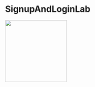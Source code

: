 # SignupAndLoginLab

<img src="https://user-images.githubusercontent.com/88775327/172061754-7ed6a072-f2a6-48fc-8889-dd7c4a62e961.jpg" width=200>
